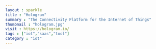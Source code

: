 ```yaml
---
layout : sparkle
title : "Hologram"
summary : "The Connectivity Platform for the Internet of Things"
thumbnail : "hologram.jpg"
visit : https://hologram.io/
tags : ["iot","saas","tool"]
category : "iot"
---
```

